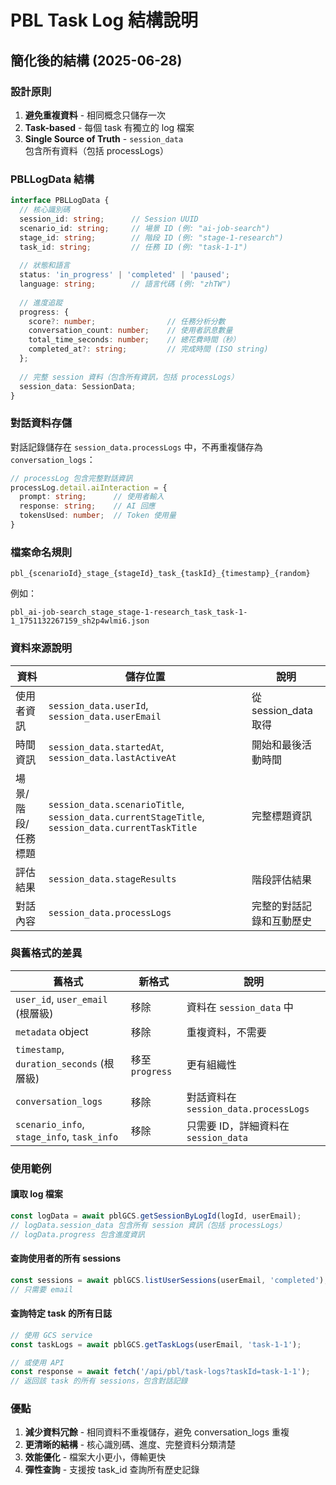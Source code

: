 # PBL Task Log 結構說明

## 簡化後的結構 (2025-06-28)

### 設計原則
1. **避免重複資料** - 相同概念只儲存一次
2. **Task-based** - 每個 task 有獨立的 log 檔案
3. **Single Source of Truth** - `session_data` 包含所有資料（包括 processLogs）

### PBLLogData 結構

```typescript
interface PBLLogData {
  // 核心識別碼
  session_id: string;      // Session UUID
  scenario_id: string;     // 場景 ID (例: "ai-job-search")
  stage_id: string;        // 階段 ID (例: "stage-1-research")
  task_id: string;         // 任務 ID (例: "task-1-1")
  
  // 狀態和語言
  status: 'in_progress' | 'completed' | 'paused';
  language: string;        // 語言代碼 (例: "zhTW")
  
  // 進度追蹤
  progress: {
    score?: number;                // 任務分析分數
    conversation_count: number;    // 使用者訊息數量
    total_time_seconds: number;    // 總花費時間（秒）
    completed_at?: string;         // 完成時間 (ISO string)
  };
  
  // 完整 session 資料（包含所有資訊，包括 processLogs）
  session_data: SessionData;
}
```

### 對話資料存儲

對話記錄儲存在 `session_data.processLogs` 中，不再重複儲存為 `conversation_logs`：

```typescript
// processLog 包含完整對話資訊
processLog.detail.aiInteraction = {
  prompt: string;      // 使用者輸入
  response: string;    // AI 回應
  tokensUsed: number;  // Token 使用量
}
```

### 檔案命名規則

```
pbl_{scenarioId}_stage_{stageId}_task_{taskId}_{timestamp}_{random}
```

例如：
```
pbl_ai-job-search_stage_stage-1-research_task_task-1-1_1751132267159_sh2p4wlmi6.json
```

### 資料來源說明

| 資料 | 儲存位置 | 說明 |
|------|----------|------|
| 使用者資訊 | `session_data.userId`, `session_data.userEmail` | 從 session_data 取得 |
| 時間資訊 | `session_data.startedAt`, `session_data.lastActiveAt` | 開始和最後活動時間 |
| 場景/階段/任務標題 | `session_data.scenarioTitle`, `session_data.currentStageTitle`, `session_data.currentTaskTitle` | 完整標題資訊 |
| 評估結果 | `session_data.stageResults` | 階段評估結果 |
| 對話內容 | `session_data.processLogs` | 完整的對話記錄和互動歷史 |

### 與舊格式的差異

| 舊格式 | 新格式 | 說明 |
|--------|--------|------|
| `user_id`, `user_email` (根層級) | 移除 | 資料在 `session_data` 中 |
| `metadata` object | 移除 | 重複資料，不需要 |
| `timestamp`, `duration_seconds` (根層級) | 移至 `progress` | 更有組織性 |
| `conversation_logs` | 移除 | 對話資料在 `session_data.processLogs` |
| `scenario_info`, `stage_info`, `task_info` | 移除 | 只需要 ID，詳細資料在 `session_data` |

### 使用範例

#### 讀取 log 檔案
```typescript
const logData = await pblGCS.getSessionByLogId(logId, userEmail);
// logData.session_data 包含所有 session 資訊（包括 processLogs）
// logData.progress 包含進度資訊
```

#### 查詢使用者的所有 sessions
```typescript
const sessions = await pblGCS.listUserSessions(userEmail, 'completed');
// 只需要 email
```

#### 查詢特定 task 的所有日誌
```typescript
// 使用 GCS service
const taskLogs = await pblGCS.getTaskLogs(userEmail, 'task-1-1');

// 或使用 API
const response = await fetch('/api/pbl/task-logs?taskId=task-1-1');
// 返回該 task 的所有 sessions，包含對話記錄
```

### 優點
1. **減少資料冗餘** - 相同資料不重複儲存，避免 conversation_logs 重複
2. **更清晰的結構** - 核心識別碼、進度、完整資料分類清楚
3. **效能優化** - 檔案大小更小，傳輸更快
4. **彈性查詢** - 支援按 task_id 查詢所有歷史記錄